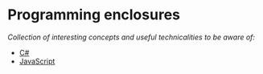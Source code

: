 # Programming enclosures

*Collection of interesting concepts and useful technicalities to be aware of:*

- [C#](csharp.md)
- [JavaScript](javascript.md)
